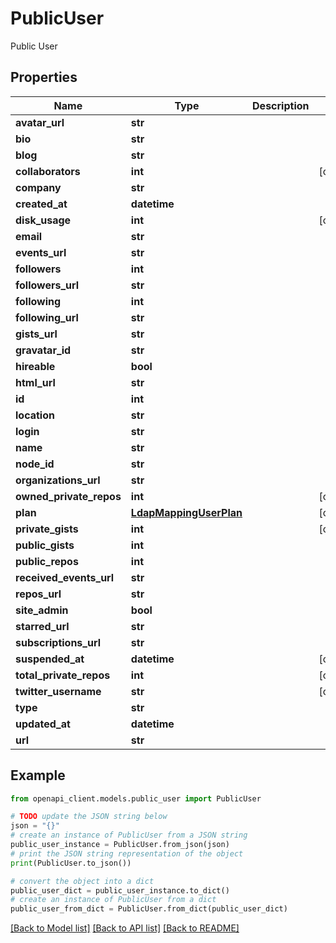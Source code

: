 # PublicUser

Public User

## Properties

Name | Type | Description | Notes
------------ | ------------- | ------------- | -------------
**avatar_url** | **str** |  | 
**bio** | **str** |  | 
**blog** | **str** |  | 
**collaborators** | **int** |  | [optional] 
**company** | **str** |  | 
**created_at** | **datetime** |  | 
**disk_usage** | **int** |  | [optional] 
**email** | **str** |  | 
**events_url** | **str** |  | 
**followers** | **int** |  | 
**followers_url** | **str** |  | 
**following** | **int** |  | 
**following_url** | **str** |  | 
**gists_url** | **str** |  | 
**gravatar_id** | **str** |  | 
**hireable** | **bool** |  | 
**html_url** | **str** |  | 
**id** | **int** |  | 
**location** | **str** |  | 
**login** | **str** |  | 
**name** | **str** |  | 
**node_id** | **str** |  | 
**organizations_url** | **str** |  | 
**owned_private_repos** | **int** |  | [optional] 
**plan** | [**LdapMappingUserPlan**](LdapMappingUserPlan.md) |  | [optional] 
**private_gists** | **int** |  | [optional] 
**public_gists** | **int** |  | 
**public_repos** | **int** |  | 
**received_events_url** | **str** |  | 
**repos_url** | **str** |  | 
**site_admin** | **bool** |  | 
**starred_url** | **str** |  | 
**subscriptions_url** | **str** |  | 
**suspended_at** | **datetime** |  | [optional] 
**total_private_repos** | **int** |  | [optional] 
**twitter_username** | **str** |  | [optional] 
**type** | **str** |  | 
**updated_at** | **datetime** |  | 
**url** | **str** |  | 

## Example

```python
from openapi_client.models.public_user import PublicUser

# TODO update the JSON string below
json = "{}"
# create an instance of PublicUser from a JSON string
public_user_instance = PublicUser.from_json(json)
# print the JSON string representation of the object
print(PublicUser.to_json())

# convert the object into a dict
public_user_dict = public_user_instance.to_dict()
# create an instance of PublicUser from a dict
public_user_from_dict = PublicUser.from_dict(public_user_dict)
```
[[Back to Model list]](../README.md#documentation-for-models) [[Back to API list]](../README.md#documentation-for-api-endpoints) [[Back to README]](../README.md)


